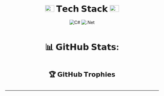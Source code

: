 <div align="center">
  <h1 id="-tech-stack-">
    <img src="https://www.textures4photoshop.com/tex/thumbs/matrix-code-animation-gif-free-animated-background-716.gif" width="30px" height="22px"> 𝗧𝗲𝗰𝗵 𝗦𝘁𝗮𝗰𝗸 <img src="https://www.textures4photoshop.com/tex/thumbs/matrix-code-animation-gif-free-animated-background-716.gif" width="30px" height="22px">
  </h1>
  <p>
    <img src="https://img.shields.io/badge/c%23-%23239120.svg?style=for-the-badge&logo=c-sharp&logoColor=white" alt="C#">
    <img src="https://img.shields.io/badge/.NET-5C2D91?style=for-the-badge&logo=.net&logoColor=white" alt=".Net">
  </p>
  <p>
    <a href="https://visitcount.itsvg.in">
    <img src="https://visitcount.itsvg.in/api?id=dimitrov8&icon=2&color=6" alt="">
    </a>
  </p>
</div>
<div align="center">
  <h1 id="-github-stats-">📊 𝗚𝗶𝘁𝗛𝘂𝗯 𝗦𝘁𝗮𝘁𝘀:</h1>
  <p align="center">
    <img src="https://github-readme-stats-sigma-five.vercel.app/api?username=dimitrov8&amp;theme=tokyonight&amp;hide_border=false&amp;include_all_commits=false&amp;count_private=true" alt="">
    <br>
    <img src="https://github-readme-streak-stats.herokuapp.com/?user=dimitrov8&amp;theme=tokyonight&amp;hide_border=false" alt="">
    <br>
    <img src="https://github-readme-stats-sigma-five.vercel.app/api/top-langs/?username=dimitrov8&amp;theme=tokyonight&amp;hide_border=false&amp;include_all_commits=false&amp;count_private=true&amp" alt="">
  </p>
  <div align="center">
    <h2 id="-github-trophies">🏆 𝗚𝗶𝘁𝗛𝘂𝗯 𝗧𝗿𝗼𝗽𝗵𝗶𝗲𝘀</h2>
  </div>
</div>
<p align="center">
  <img src="https://github-profile-trophy.vercel.app/?username=dimitrov8&theme=tokyonight&no-frame=false&no-bg=false&margin-w=4" alt="">
</p>
<hr>
